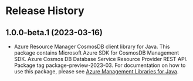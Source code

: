 # Release History

## 1.0.0-beta.1 (2023-03-16)

- Azure Resource Manager CosmosDB client library for Java. This package contains Microsoft Azure SDK for CosmosDB Management SDK. Azure Cosmos DB Database Service Resource Provider REST API. Package tag package-preview-2023-03. For documentation on how to use this package, please see [Azure Management Libraries for Java](https://aka.ms/azsdk/java/mgmt).
